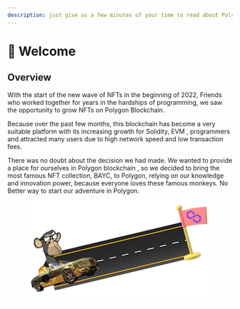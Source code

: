 ```yaml
---
description: just give us a few minutes of your time to read about Polygonapes Path.
---
```


# 👋 Welcome

## Overview

With the start of the new wave of NFTs in the beginning of 2022, Friends who worked together for years in the hardships of programming, we saw the opportunity to grow NFTs on Polygon Blockchain.

&#x20;Because over the past few months, this blockchain has become a very suitable platform with its increasing growth for Solidity, EVM , programmers and attracted many users due to high network speed and low transaction fees.&#x20;

There was no doubt about the decision we had made. We wanted to provide a place for ourselves in Polygon blockchain , so we decided to bring the most famous NFT collection, BAYC, to Polygon, relying on our knowledge and innovation power, because everyone loves these famous monkeys. No Better way to start our adventure in Polygon.

<figure><img src=".gitbook/assets/overview.png" alt=""><figcaption></figcaption></figure>
